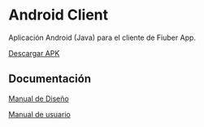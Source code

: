 # Android Client


Aplicación Android (Java) para el cliente de Fiuber App.

[Descargar APK](https://github.com/fi-ubers/client/blob/master/AndroidHelloWorld/fiuber.zip)

## Documentación

[Manual de Diseño](https://github.com/fi-ubers/client/blob/master/documentacion/design.md)

[Manual de usuario](https://github.com/fi-ubers/client/blob/master/documentacion/fiuber_user_guide.pdf)

